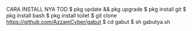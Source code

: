 CARA INSTALL NYA TOD
$ pkg update && pkg upgrade
$ pkg install git
$ pkg install bash
$ pkg install toilet
$ git clone https://github.com/AzzamCyber/gabut
$ cd gabut
$ sh gabutya.sh
